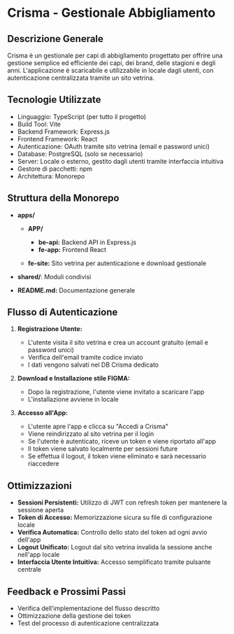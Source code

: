 # Crisma - Gestionale Abbigliamento

## Descrizione Generale

Crisma è un gestionale per capi di abbigliamento progettato per offrire una gestione semplice ed efficiente dei capi, dei brand, delle stagioni e degli anni. L'applicazione è scaricabile e utilizzabile in locale dagli utenti, con autenticazione centralizzata tramite un sito vetrina.

## Tecnologie Utilizzate

* Linguaggio: TypeScript (per tutto il progetto)
* Build Tool: Vite
* Backend Framework: Express.js
* Frontend Framework: React
* Autenticazione: OAuth tramite sito vetrina (email e password unici)
* Database: PostgreSQL (solo se necessario)
* Server: Locale o esterno, gestito dagli utenti tramite interfaccia intuitiva
* Gestore di pacchetti: npm
* Architettura: Monorepo

## Struttura della Monorepo

* **apps/**

  * **APP/**

    * **be-api:** Backend API in Express.js
    * **fe-app:** Frontend React
  * **fe-site:** Sito vetrina per autenticazione e download gestionale
* **shared/**: Moduli condivisi
* **README.md:** Documentazione generale

## Flusso di Autenticazione

1. **Registrazione Utente:**

   * L'utente visita il sito vetrina e crea un account gratuito (email e password unici)
   * Verifica dell'email tramite codice inviato
   * I dati vengono salvati nel DB Crisma dedicato

2. **Download e Installazione stile FIGMA:**

   * Dopo la registrazione, l'utente viene invitato a scaricare l'app
   * L'installazione avviene in locale

3. **Accesso all'App:**

   * L'utente apre l'app e clicca su "Accedi a Crisma"
   * Viene reindirizzato al sito vetrina per il login
   * Se l'utente è autenticato, riceve un token e viene riportato all'app
   * Il token viene salvato localmente per sessioni future
   * Se effettua il logout, il token viene eliminato e sarà necessario riaccedere

## Ottimizzazioni

* **Sessioni Persistenti:** Utilizzo di JWT con refresh token per mantenere la sessione aperta
* **Token di Accesso:** Memorizzazione sicura su file di configurazione locale
* **Verifica Automatica:** Controllo dello stato del token ad ogni avvio dell'app
* **Logout Unificato:** Logout dal sito vetrina invalida la sessione anche nell'app locale
* **Interfaccia Utente Intuitiva:** Accesso semplificato tramite pulsante centrale

## Feedback e Prossimi Passi

* Verifica dell’implementazione del flusso descritto
* Ottimizzazione della gestione dei token
* Test del processo di autenticazione centralizzata
